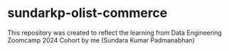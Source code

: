 # sundarkp-olist-commerce
This repository was created to reflect the learning from Data Engineering Zoomcamp 2024 Cohort by me (Sundara Kumar Padmanabhan)
